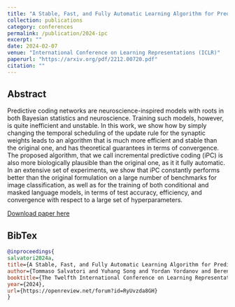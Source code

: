 ```yaml
---
title: "A Stable, Fast, and Fully Automatic Learning Algorithm for Predictive Coding Networks"
collection: publications
category: conferences
permalink: /publication/2024-ipc
excerpt: ""
date: 2024-02-07
venue: "International Conference on Learning Representations (ICLR)"
paperurl: "https://arxiv.org/pdf/2212.00720.pdf"
citation: ""
---
```


## Abstract

Predictive coding networks are neuroscience-inspired models with roots in both Bayesian statistics and neuroscience. Training such models, however, is quite inefficient and unstable. In this work, we show how by simply changing the temporal scheduling of the update rule for the synaptic weights leads to an algorithm that is much more efficient and stable than the original one, and has theoretical guarantees in terms of convergence. The proposed algorithm, that we call incremental predictive coding (iPC) is also more biologically plausible than the original one, as it it fully automatic. In an extensive set of experiments, we show that iPC constantly performs better than the original formulation on a large number of benchmarks for image classification, as well as for the training of both conditional and masked language models, in terms of test accuracy, efficiency, and convergence with respect to a large set of hyperparameters.

[Download paper here](https://arxiv.org/abs/2212.00720)

## BibTex

```bibtex
@inproceedings{
salvatori2024a,
title={A Stable, Fast, and Fully Automatic Learning Algorithm for Predictive Coding Networks},
author={Tommaso Salvatori and Yuhang Song and Yordan Yordanov and Beren Millidge and Lei Sha and Cornelius Emde and Zhenghua Xu and Rafal Bogacz and Thomas Lukasiewicz},
booktitle={The Twelfth International Conference on Learning Representations (ICLR)},
year={2024},
url={https://openreview.net/forum?id=RyUvzda8GH}
}
```
